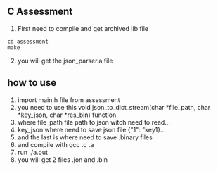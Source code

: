 ## C Assessment

1. First need to compile and get archived lib file 
```
cd assessment
make
```
2. you will get the json_parser.a file

## how to use 
1. import main.h file from assessment
2. you need to use this void json_to_dict_stream(char *file_path, char *key_json, char *res_bin)  function
3. where file_path file path to json witch need to read...
4. key_json where need to save json file {"1": "key1}...
5. and the last is where need to save .binary files
6. and compile with gcc <your file>.c <lib name>.a
7. run ./a.out 
8. you will get 2 files .jon and .bin 
